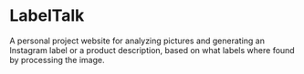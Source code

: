 # LabelTalk

A personal project website for analyzing pictures and generating an Instagram label or a product description, based on what labels where found by processing the image.
